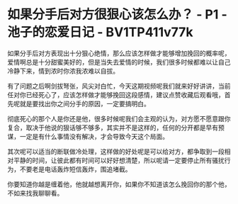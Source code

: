 # 如果分手后对方很狠心该怎么办？ - P1 - 池子的恋爱日记 - BV1TP411v77k

如果分手后对方表现出十分狠心绝情，那么应该怎样做才能够增加挽回的概率呢，爱情啊总是十分甜蜜美好的，但是当失去爱情的时候，我们很多时候都难以让自己冷静下来，情到浓时你浓我浓难以自拔。

有了问题之后啊剑拔弩张，风尖对白忙，今天这期视频呢我们就来好好讲讲，当前任对你已经死心了，应该怎样做才能够挽回这段感情，建议点赞收藏后观看哦，首先呢就是要找出你之间分手的原因，一定要搞明白。

彻底死心的那个人是你还是他，很多时候呢我们会主观的认为，对方愿不愿意跟你复合，取决于他说的狠话够不够多，其实并不是这样的，任何的分开都是早有预谋，一定是有什么事情没有解决，才会导致今天这个局面。

其次呢可以适当的断联做冷处理，这样做的好处呢是可以给对方，都争取到一段相对平静的时间，让彼此都有时间可以好好想清楚，所以呢请一定要停止所有骚扰行为，不要老是电话轰炸短信轰炸，围追堵截。

你要知道你越是缠着他，他就越想离开你，如果你不知道该怎么挽回你的那个他，不如来找我聊聊看。